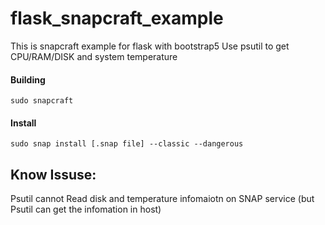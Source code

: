# flask_snapcraft_example
This is snapcraft example for flask with bootstrap5
Use psutil to get CPU/RAM/DISK and system temperature



#### Building
    sudo snapcraft

#### Install
    sudo snap install [.snap file] --classic --dangerous
    
    
## Know Issuse:
Psutil cannot Read disk and temperature infomaiotn on SNAP service
(but Psutil can get the infomation in host)
